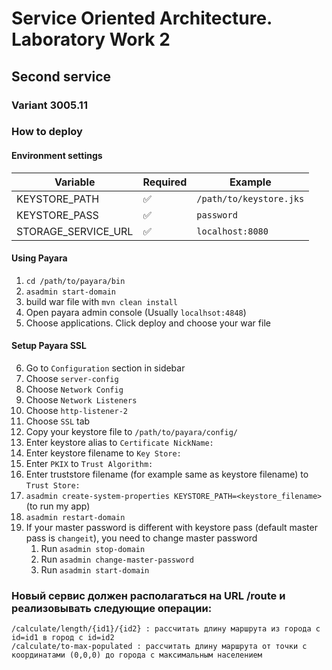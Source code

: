 # Service Oriented Architecture. Laboratory Work 2

## Second service

### Variant 3005.11

### How to deploy

#### Environment settings
| Variable      | Required           | Example                 |
|---------------|--------------------|-------------------------|
| KEYSTORE_PATH | :white_check_mark: | `/path/to/keystore.jks` |
| KEYSTORE_PASS | :white_check_mark: | `password`              |
| STORAGE_SERVICE_URL | :white_check_mark: | `localhost:8080` |

#### Using Payara
1. `cd /path/to/payara/bin`
2. `asadmin start-domain`
3. build war file with `mvn clean install`
4. Open payara admin console (Usually `localhsot:4848`)
5. Choose applications. Click deploy and choose your war file

#### Setup Payara SSL
6. Go to `Configuration` section in sidebar
7. Choose `server-config`
8. Choose `Network Config`
9. Choose `Network Listeners`
10. Choose `http-listener-2`
11. Choose `SSL` tab
12. Copy your keystore file to `/path/to/payara/config/` 
13. Enter keystore alias to `Certificate NickName:`
14. Enter keystore filename to `Key Store:`
15. Enter `PKIX` to `Trust Algorithm:`
16. Enter truststore filename (for example same as keystore filename) to `Trust Store:`
17. `asadmin create-system-properties KEYSTORE_PATH=<keystore_filename>` (to run my app)
18. `asadmin restart-domain`
19. If your master password is different with keystore pass (default master pass is `changeit`), you need to change master password
    1. Run `asadmin stop-domain`
    2. Run `asadmin change-master-password`
    2. Run `asadmin start-domain`

### Новый сервис должен располагаться на URL /route и реализовывать следующие операции:
```
/calculate/length/{id1}/{id2} : рассчитать длину маршрута из города с id=id1 в город с id=id2
/calculate/to-max-populated : рассчитать длину маршрута от точки с координатами (0,0,0) до города с максимальным населением
```
